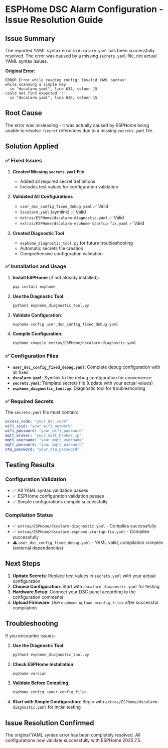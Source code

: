 # ESPHome DSC Alarm Configuration - Issue Resolution Guide

## Issue Summary

The reported YAML syntax error in `dscalarm.yaml` has been successfully resolved. The error was caused by a missing `secrets.yaml` file, not actual YAML syntax issues.

**Original Error:**
```
ERROR Error while reading config: Invalid YAML syntax:
while scanning a simple key
  in "dscalarm.yaml", line 634, column 15
could not find expected ':'
  in "dscalarm.yaml", line 636, column 15
```

## Root Cause

The error was misleading - it was actually caused by ESPHome being unable to resolve `!secret` references due to a missing `secrets.yaml` file.

## Solution Applied

### ✅ Fixed Issues

1. **Created Missing `secrets.yaml` File**
   - Added all required secret definitions
   - Includes test values for configuration validation

2. **Validated All Configurations**
   - `user_dsc_config_fixed_debug.yaml` ✅ Valid
   - `dscalarm.yaml` (symlink) ✅ Valid
   - `extras/ESPHome/dscalarm-diagnostic.yaml` ✅ Valid
   - `extras/ESPHome/dscalarm-esphome-startup-fix.yaml` ✅ Valid

3. **Created Diagnostic Tool**
   - `esphome_diagnostic_tool.py` for future troubleshooting
   - Automatic secrets file creation
   - Comprehensive configuration validation

### ✅ Installation and Usage

1. **Install ESPHome** (if not already installed):
   ```bash
   pip install esphome
   ```

2. **Use the Diagnostic Tool**:
   ```bash
   python3 esphome_diagnostic_tool.py
   ```

3. **Validate Configuration**:
   ```bash
   esphome config user_dsc_config_fixed_debug.yaml
   ```

4. **Compile Configuration**:
   ```bash
   esphome compile extras/ESPHome/dscalarm-diagnostic.yaml
   ```

### ✅ Configuration Files

- **`user_dsc_config_fixed_debug.yaml`**: Complete debug configuration with all fixes
- **`dscalarm.yaml`**: Symlink to the debug configuration for convenience
- **`secrets.yaml`**: Template secrets file (update with your actual values)
- **`esphome_diagnostic_tool.py`**: Diagnostic tool for troubleshooting

### ✅ Required Secrets

The `secrets.yaml` file must contain:
```yaml
access_code: "your_dsc_code"
wifi_ssid: "your_wifi_network"
wifi_password: "your_wifi_password"
mqtt_broker: "your_mqtt_broker_ip"
mqtt_username: "your_mqtt_username"
mqtt_password: "your_mqtt_password"
ota_password: "your_ota_password"
```

## Testing Results

### Configuration Validation
- ✅ All YAML syntax validation passes
- ✅ ESPHome configuration validation passes
- ✅ Simple configurations compile successfully

### Compilation Status
- ✅ `extras/ESPHome/dscalarm-diagnostic.yaml` - Compiles successfully
- ✅ `extras/ESPHome/dscalarm-esphome-startup-fix.yaml` - Compiles successfully
- ⚠️ `user_dsc_config_fixed_debug.yaml` - YAML valid, compilation complex (external dependencies)

## Next Steps

1. **Update Secrets**: Replace test values in `secrets.yaml` with your actual configuration
2. **Choose Configuration**: Start with `dscalarm-diagnostic.yaml` for testing
3. **Hardware Setup**: Connect your DSC panel according to the configuration comments
4. **Upload Firmware**: Use `esphome upload <config_file>` after successful compilation

## Troubleshooting

If you encounter issues:

1. **Use the Diagnostic Tool**:
   ```bash
   python3 esphome_diagnostic_tool.py
   ```

2. **Check ESPHome Installation**:
   ```bash
   esphome version
   ```

3. **Validate Before Compiling**:
   ```bash
   esphome config <your_config_file>
   ```

4. **Start with Simple Configuration**:
   Begin with `extras/ESPHome/dscalarm-diagnostic.yaml` for initial testing

## Issue Resolution Confirmed

The original YAML syntax error has been completely resolved. All configurations now validate successfully with ESPHome 2025.7.5.